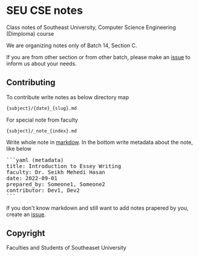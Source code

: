 # SEU CSE notes

Class notes of Southeast University, Computer Science Engineering (Dimploma) course

We are organizing notes only of Batch 14, Section C.

If you are from other section or from other batch, please make an [issue](https://github.com/HazzazBinFaiz/seu-cse-notes/issues) to inform us about your needs.

## Contributing

To contribute write notes as below directory map

```bash
{subject}/{date}_{slug}.md
```

For special note from faculty
```
{subject}/_note_{index}.md
```


Write whole note in [markdow](https://docs.github.com/github/writing-on-github/getting-started-with-writing-and-formatting-on-github/basic-writing-and-formatting-syntax).
In the bottom write metadata about the note, like below


<pre>
```yaml (metadata)
title: Introduction to Essey Writing
faculty: Dr. Seikh Mehedi Hasan
date: 2022-09-01
prepared_by: Someone1, Someone2
contributor: Dev1, Dev2
```
</pre>

If you don't know markdown and still want to add notes prapered by you, create an [issue](https://github.com/HazzazBinFaiz/seu-cse-notes/issues).


## Copyright

Faculties and Students of Southeaset University
